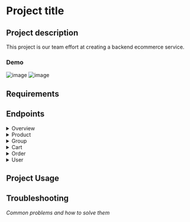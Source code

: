 # Project title

## Project description

This project is our team effort at creating a backend ecommerce service.

### Demo

![image](https://i.picsum.photos/id/442/320/240.jpg?hmac=4y_QlV8sLOjsyHRdQ9u581BmUWjL7o6PHmI_yeWa-Ck) ![image](https://i.picsum.photos/id/442/320/240.jpg?hmac=4y_QlV8sLOjsyHRdQ9u581BmUWjL7o6PHmI_yeWa-Ck)

## Requirements

## Endpoints

<details><summary>Overview</summary>

loremipsum

</details>

<details><summary>Product</summary>
  
***

**GET** http://endpoint/v1/loremipsum

*description*

<details><summary>Body</summary>

```
{


}
```

</details>

**GET** http://endpoint/v1/loremipsum

*description*

<details><summary>Body</summary>

```
{


}
```

</details>

**PUT** http://endpoint/v1/loremipsum

*description*

<details><summary>Body</summary>

```
{


}
```

</details>

**POST** http://endpoint/v1/loremipsum

*description*

<details><summary>Body</summary>

```
{


}
```

</details>


**DELETE** http://endpoint/v1/loremipsum

*description*

***

</details>

<details><summary>Group</summary>
  
  ***

**GET** http://endpoint/v1/loremipsum

*description*

<details><summary>Body</summary>

```
{


}
```

</details>

**GET** http://endpoint/v1/loremipsum

*description*

<details><summary>Body</summary>

```
{


}
```

</details>

**PUT** http://endpoint/v1/loremipsum

*description*

<details><summary>Body</summary>

```
{


}
```

</details>

**POST** http://endpoint/v1/loremipsum

*description*

<details><summary>Body</summary>

```
{


}
```

</details>


**DELETE** http://endpoint/v1/loremipsum

*description*

***

</details>


<details><summary>Cart</summary>
  
  ***

**GET** http://endpoint/v1/loremipsum

*description*

<details><summary>Body</summary>

```
{


}
```

</details>

**GET** http://endpoint/v1/loremipsum

*description*

<details><summary>Body</summary>

```
{


}
```

</details>

**PUT** http://endpoint/v1/loremipsum

*description*

<details><summary>Body</summary>

```
{


}
```

</details>

**POST** http://endpoint/v1/loremipsum

*description*

<details><summary>Body</summary>

```
{


}
```

</details>


**DELETE** http://endpoint/v1/loremipsum

*description*

***

</details>

<details><summary>Order</summary>
  
  ***

**GET** http://endpoint/v1/loremipsum

*description*

<details><summary>Body</summary>

```
{


}
```

</details>

**GET** http://endpoint/v1/loremipsum

*description*

<details><summary>Body</summary>

```
{


}
```

</details>

**PUT** http://endpoint/v1/loremipsum

*description*

<details><summary>Body</summary>

```
{


}
```

</details>

**POST** http://endpoint/v1/loremipsum

*description*

<details><summary>Body</summary>

```
{


}
```

</details>


**DELETE** http://endpoint/v1/loremipsum

*description*

***

</details>

<details><summary>User</summary>
  
  ***

**GET** http://endpoint/v1/loremipsum

*description*

<details><summary>Body</summary>

```
{


}
```

</details>

**GET** http://endpoint/v1/loremipsum

*description*

<details><summary>Body</summary>

```
{


}
```

</details>

**PUT** http://endpoint/v1/loremipsum

*description*

<details><summary>Body</summary>

```
{


}
```

</details>

**POST** http://endpoint/v1/loremipsum

*description*

<details><summary>Body</summary>

```
{


}
```

</details>


**DELETE** http://endpoint/v1/loremipsum

*description*

***

</details>

## Project Usage

## Troubleshooting
_Common problems and how to solve them_
